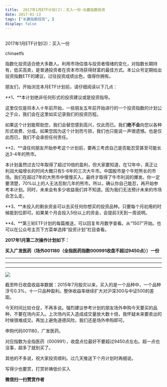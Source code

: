 ```yaml
---
title:  2017年1月ETF计划(2)：买入一份-长赢指数投资
date: 2017-01-13
tags: ["长赢指数投资", ]
display: false
---
```



## 



2017年1月ETF计划(2)：买入一份




chinaetfs




指数化投资适合绝大多数人。利用市场估值与投资者情绪的变化，对指数长期持有，低买高卖，是普通投资者在资本市场获得财富的最佳方式。本公众号定期给出投资指数ETF的建议，过往投资成绩出色，值得你拥有。


朋友们，开始浏览本月ETF计划前，请仔细阅读以下几点：



**1、**本计划绝非任何形式的投资建议或是投资指导。



这里仅仅是将本人十年前开始，一些朋友五年前开始进行的一个投资指数的计划公之于众，我们会在这里如实记录我们的投资历程。



如果这个计划能帮助您，我们会替您感到高兴，仅此而已。我们**绝不会**向您以各种形式收费、分成。如果您因为这个计划而亏损，我们也只能说一声很遗憾。也是仅此而已，我们不会承担任何责任。



**2、**请任何朋友开始参考这个计划前，要再三考虑自己是否能忍受甚至可能长达3-4年的熊市。



本计划虽然过去12年取得了超过10倍的盈利，但大家要知道，在12年中，真正让利润大幅增长的时间大概只有5-6年的三次大牛市。中国股市是个牛短熊长的市场。我们在超过7年的大熊市中慢慢买入，最终才取得了牛市利润的爆发。你一定要清楚，70%以上的人无法忍耐几年的熊市。所以，确认你自己能忍，再开始参考本计划。同时，未来会有多少收益我们并不知道。因为我们无法预计未来的市场会怎么走。



**3、**未投入的剩余资金可以去买任何你想买的投资品种。只要每个月初用的时候能到位即可。如果某个月会投入5份以上的资金，会提前3天到一周说明。



**4、**第三轮ETF计划的每篇推送，可以回复年月数字查看。从“1507”开始。也可以在公众号主页下方菜单选择“投资计划”栏目查看。







**2017年1月第二次操作计划如下：**



**买入广发医药（场外001180（全指医药指数000991收盘不超过9450点））一份**

****

****

****

<img data-s="300,640" data-type="png" src="http://mmbiz.qpic.cn/mmbiz_png/SEPick5M9xjNcnb36gPxqLaao7Y1X653Hiag1yeJdP1faDFNEs2ggzFBPgIgq87XuscxI73lyM7yAv3waicKAPl6w/0?wx_fmt=png" data-ratio="1.9357798165137614" data-w="218"/>

截至昨日收盘收益率数据：2015年7月股灾以来，买入的是一个品种中，一个品种浮亏0.3%，十一只品种盈利。整体收益率继续扩大对沪深300与中证500的差距。







今天时间比较仓促，不再多说。强烈建议参考计划的朋友场外申购今天要买的品种，不要在场内买入。上次场内买入造成成交量放大数十倍，我怀疑未来要卖出的时候很难成交。再加上避免道德风险，我们还是场外申购即可。



申购代码001180，广发医药。



对应指数为全指医药（000991），收盘点位最好不要超过9450点左右。超一点也没事，超多了就别买了。



其他的不多说，祝大家投资顺利。过几天推送下个月计划时再细说。



写得少也要赏，打赏祈祷低价买入


**微信扫一扫赞赏作者**